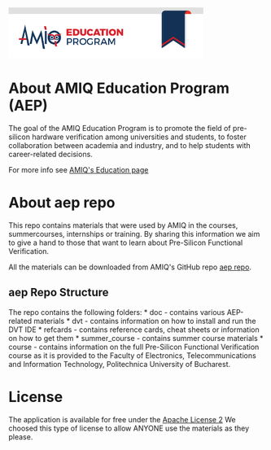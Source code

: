 ![AMIQ Education Program](./aep_banner.png)

# About AMIQ Education Program (AEP)
The goal of the AMIQ Education Program is to promote the field of pre-silicon hardware verification among universities and students, to foster collaboration between academia and industry, and to help students with career-related decisions.

For more info see [AMIQ's Education page](https://www.amiq.com/consulting/education/)

# About aep repo
This repo contains materials that were used by AMIQ in the courses, summercourses, internships or training.
By sharing this information we aim to give a hand to those that want to learn about Pre-Silicon Functional Verification.

All the materials can be downloaded from AMIQ's GitHub repo [aep repo](www.github.com/amiq-consulting/aep).
## aep Repo Structure
The repo contains the following folders:
    * doc - contains various AEP-related materials
    * dvt - contains information on how to install and run the DVT IDE
    * refcards - contains reference cards, cheat sheets or information on how to get them
    * summer_course - contains summer course materials
    * course - contains information on the full Pre-Silicon Functional Verification course as it is provided to the Faculty of Electronics, Telecommunications and Information Technology, Politechnica University of Bucharest.

# License
The application is available for free under the [Apache License 2](http://www.apache.org/licenses/LICENSE-2.0)
We choosed this type of license to allow ANYONE use the materials as they please.

